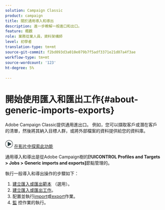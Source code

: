 ```yaml
---
solution: Campaign Classic
product: campaign
title: 關於通用導入和導出
description: 進一步瞭解一般進口和出口。
feature: 概觀
role: 業務從業人員，資料架構師
level: 初學者
translation-type: tm+mt
source-git-commit: f2bd093d3a010e079b7f5adf3371e21d07a4f3ae
workflow-type: tm+mt
source-wordcount: '123'
ht-degree: 5%

---
```



# 開始使用匯入和匯出工作{#about-generic-imports-exports}

Adobe Campaign Classic提供通用進出口。 例如，您可以擷取客戶或潛在客戶的清單，然後將其納入目標人群，或將外部檔案的資料提供給您的資料庫。

![](assets/do-not-localize/how-to-video.png) [在影片中探索此功能](../../platform/using/exporting-and-importing-profiles.md#import-profiles-video)

通用導入和導出是從Adobe Campaign樹的&#x200B;**[!UICONTROL Profiles and Targets > Jobs > Generic imports and exports]**&#x200B;節點管理的。

執行一般導入和導出操作的步驟如下：

1. [建立匯入或匯出範本](../../platform/using/creating-import-export-templates.md) （選用）。
1. [建立匯入或匯出工作](../../platform/using/creating-import-export-jobs.md)。
1. 配置並執行[import](../../platform/using/executing-import-jobs.md)或[export](../../platform/using/executing-export-jobs.md)作業。
1. [監](../../platform/using/monitoring-jobs-execution.md) 控作業的執行。


